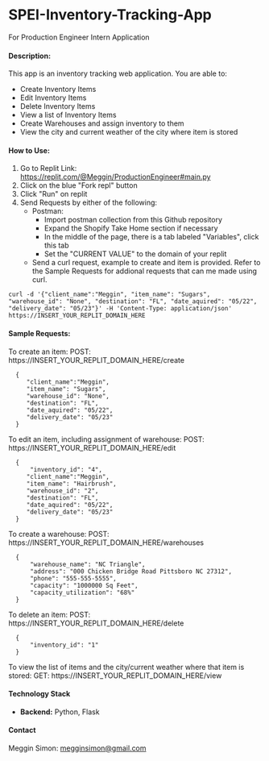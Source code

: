 # SPEI-Inventory-Tracking-App
For Production Engineer Intern Application

#### Description:

This app is an inventory tracking web application. You are able to:
 - Create Inventory Items
 - Edit Inventory Items
 - Delete Inventory Items
 - View a list of Inventory Items
 - Create Warehouses and assign inventory to them
 - View the city and current weather of the city where item is stored 

#### How to Use:

1. Go to Replit Link: https://replit.com/@Meggin/ProductionEngineer#main.py
2. Click on the blue "Fork repl" button
4. Click "Run" on replit
5. Send Requests by either of the following:
   - Postman:
     - Import postman collection from this Github repository
     - Expand the Shopify Take Home section if necessary
     - In the middle of the page, there is a tab labeled "Variables", click this tab 
     - Set the "CURRENT VALUE" to the domain of your replit
   - Send a curl request, example to create and item is provided. Refer to the Sample Requests for addional requests that can me made using curl.

```
curl -d '{"client_name":"Meggin", "item_name": "Sugars", "warehouse_id": "None", "destination": "FL", "date_aquired": "05/22", "delivery_date": "05/23"}' -H 'Content-Type: application/json' https://INSERT_YOUR_REPLIT_DOMAIN_HERE
```

#### Sample Requests:

To create an item:
  POST: https://INSERT_YOUR_REPLIT_DOMAIN_HERE/create
  
      {
         "client_name":"Meggin",
         "item_name": "Sugars",
         "warehouse_id": "None",
         "destination": "FL",
         "date_aquired": "05/22",
         "delivery_date": "05/23"
      }
      
      
      
To edit an item, including assignment of warehouse:
  POST: https://INSERT_YOUR_REPLIT_DOMAIN_HERE/edit

      {
          "inventory_id": "4",
         "client_name":"Meggin",
         "item_name": "Hairbrush",
         "warehouse_id": "2",
         "destination": "FL",
         "date_aquired": "05/22",
         "delivery_date": "05/23"
      }
    
    
To create a warehouse:
  POST: https://INSERT_YOUR_REPLIT_DOMAIN_HERE/warehouses
  
      {
          "warehouse_name": "NC Triangle",
          "address": "000 Chicken Bridge Road Pittsboro NC 27312",
          "phone": "555-555-5555",
          "capacity": "1000000 Sq Feet",
          "capacity_utilization": "68%"
      }
      
      
To delete an item:
  POST: https://INSERT_YOUR_REPLIT_DOMAIN_HERE/delete

      {
          "inventory_id": "1"
      }


To view the list of items and the city/current weather where that item is stored:
  GET: https://INSERT_YOUR_REPLIT_DOMAIN_HERE/view




#### Technology Stack
   * **Backend:** Python, Flask
   

#### Contact 
Meggin Simon: megginsimon@gmail.com
